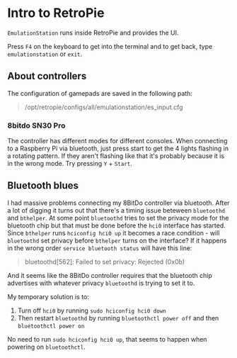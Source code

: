 # Intro to RetroPie

`EmulationStation` runs inside RetroPie and provides the UI.

Press `F4` on the keyboard to get into the terminal and to get back, type `emulationstation` or `exit`.

## About controllers

The configuration of gamepads are saved in the following path:

> /opt/retropie/configs/all/emulationstation/es_input.cfg

### 8bitdo SN30 Pro

The controller has different modes for different consoles. When connecting to a Raspberry Pi via bluetooth, just press start to get the 4 lights flashing in a rotating pattern. If they aren't flashing like that it's probably because it is in the wrong mode. Try pressing `Y` + `Start`.

## Bluetooth blues

I had massive problems connecting my 8BitDo controller via bluetooth. After a lot of digging it turns out that there's a timing issue beteween `bluetoothd` and `bthelper`. At some point `bluetoothd` tries to set the privacy mode for the bluetooth chip but that must be done before the `hci0` interface has started. Since `bthelper` runs `hciconfig hci0 up` it becomes a race condition - will `bluetoothd` set privacy before `bthelper` turns on the interface? If it happens in the wrong order `service bluetooth status` will have this line:

> bluetoothd[562]: Failed to set privacy: Rejected (0x0b)

And it seems like the 8BitDo controller requires that the bluetooth chip advertises with whatever privacy `bluetoothd` is trying to set it to.

My temporary solution is to:

1. Turn off `hci0` by running `sudo hciconfig hci0 down`
2. Then restart `bluetoothd` by running `bluetoothctl power off` and then `bluetoothctl power on`

No need to run `sudo hciconfig hci0 up`, that seems to happen when powering on `bluetoothctl`.
